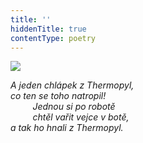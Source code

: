 ```yaml
---
title: ''
hiddenTitle: true
contentType: poetry
---
```


<section>

![](../Images/073.jpg)

_A jeden chlápek z Thermopyl,  
co ten se toho natropil!  
         Jednou si po robotě  
         chtěl vařit vejce v botě,  
a tak ho hnali z Thermopyl._

</section>
